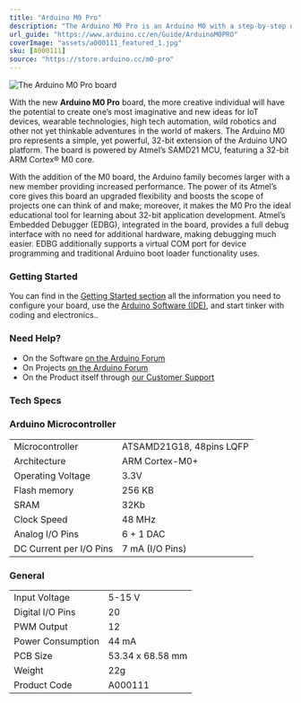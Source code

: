 ```yaml
---
title: "Arduino M0 Pro"
description: "The Arduino M0 Pro is an Arduino M0 with a step-by-step debugger"
url_guide: "https://www.arduino.cc/en/Guide/ArduinoM0PRO"
coverImage: "assets/a000111_featured_1.jpg"
sku: [A000111]
source: "https://store.arduino.cc/m0-pro"
---
```


![The Arduino M0 Pro board](./assets/a000111_front_1.jpg)

With the new **Arduino M0 Pro** board, the more creative individual will have the potential to create one’s most imaginative and new ideas for IoT devices, wearable technologies, high tech automation, wild robotics and other not yet thinkable adventures in the world of makers. The Arduino M0 pro represents a simple, yet powerful, 32-bit extension of the Arduino UNO platform. The board is powered by Atmel’s SAMD21 MCU, featuring a 32-bit ARM Cortex® M0 core.

With the addition of the M0 board, the Arduino family becomes larger with a new member providing increased performance. The power of its Atmel’s core gives this board an upgraded flexibility and boosts the scope of projects one can think of and make; moreover, it makes the M0 Pro the ideal educational tool for learning about 32-bit application development. Atmel’s Embedded Debugger (EDBG), integrated in the board, provides a full debug interface with no need for additional hardware, making debugging much easier. EDBG additionally supports a virtual COM port for device programming and traditional Arduino boot loader functionality uses.

### Getting Started

You can find in the [Getting Started section](https://www.arduino.cc/en/Guide/HomePage) all the information you need to configure your board, use the [Arduino Software (IDE)](https://www.arduino.cc/en/Main/Software), and start tinker with coding and electronics..

### Need Help?

* On the Software [on the Arduino Forum](https://forum.arduino.cc/index.php?board=63.0)
* On Projects [on the Arduino Forum](https://forum.arduino.cc/index.php?board=3.0)
* On the Product itself through [our Customer Support](https://support.arduino.cc/hc)

### Tech Specs

### Arduino Microcontroller

|                         |                          |
| ----------------------- | ------------------------ |
| Microcontroller         | ATSAMD21G18, 48pins LQFP |
| Architecture            | ARM Cortex-M0+           |
| Operating Voltage       | 3.3V                     |
| Flash memory            | 256 KB                   |
| SRAM                    | 32Kb                     |
| Clock Speed             | 48 MHz                   |
| Analog I/O Pins         | 6 + 1 DAC                |
| DC Current per I/O Pins | 7 mA (I/O Pins)          |

### General

|                   |                  |
| ----------------- | ---------------- |
| Input Voltage     | 5-15 V           |
| Digital I/O Pins  | 20               |
| PWM Output        | 12               |
| Power Consumption | 44 mA            |
| PCB Size          | 53.34 x 68.58 mm |
| Weight            | 22g              |
| Product Code      | A000111          |